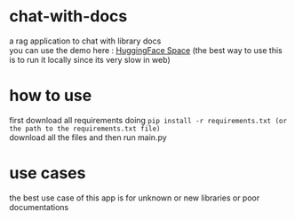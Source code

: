 # chat-with-docs
a rag application to chat with library docs\
you can use the demo here : [HuggingFace Space](https://huggingface.co/spaces/mehmet0001/chat-with-docs) (the best way to use this is to run it locally since its very slow in web)

# how to use
first download all requirements doing  ```pip install -r requirements.txt (or the path to the requirements.txt file) ```\
download all the files and then run main.py

# use cases
the best use case of this app is for unknown or new libraries or poor documentations
